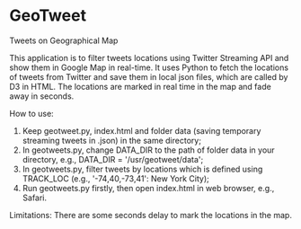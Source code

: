 # GeoTweet
Tweets on Geographical Map

This application is to filter tweets locations using Twitter Streaming API and show them in Google Map in real-time. It uses Python to fetch the locations of tweets from Twitter and save them in local json files, which are called by D3 in HTML. The locations are marked in real time in the map and fade away in seconds.


How to use:
1. Keep geotweet.py, index.html and folder data (saving temporary streaming tweets in .json) in the same directory;
2. In geotweets.py, change DATA_DIR to the path of folder data in your directory, e.g., DATA_DIR = '/usr/geotweet/data';
3. In geotweets.py, filter tweets by locations which is defined using TRACK_LOC (e.g., '-74,40,-73,41': New York City);
4. Run geotweets.py firstly, then open index.html in web browser, e.g., Safari.


Limitations:
There are some seconds delay to mark the locations in the map.

